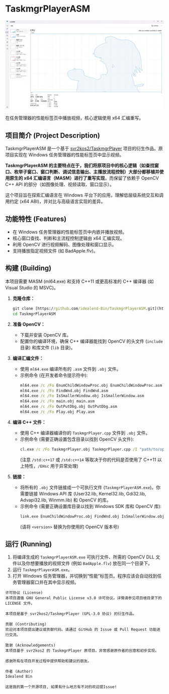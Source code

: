 # TaskmgrPlayerASM

![DEMO](Images/TaskmgrPlayerASM.png)

在任务管理器的性能标签页中播放视频，核心逻辑使用 x64 汇编重写。

## 项目简介 (Project Description)

TaskmgrPlayerASM 是一个基于 [svr2kos2/TaskmgrPlayer](https://github.com/svr2kos2/TaskmgrPlayer) 项目的衍生作品。原项目实现在 Windows 任务管理器的性能标签页中显示视频。

**TaskmgrPlayerASM 的主要特点在于，我们将原项目中的核心逻辑（如查找窗口、枚举子窗口、窗口判断、调试信息输出、主播放流程控制）大部分都移植并使用原生的 x64 汇编语言（MASM）进行了重写实现**，而保留了依赖于 OpenCV C++ API 的部分（如图像处理、视频读取、窗口显示）。

这个项目旨在探索汇编语言在 Windows 平台下的应用，理解低层级系统交互和调用约定 (x64 ABI)，并对比与高级语言实现的差异。

## 功能特性 (Features)

* 在 Windows 任务管理器的性能标签页中内嵌并播放视频。
* 核心窗口查找、判断和主流程控制逻辑由 x64 汇编实现。
* 利用 OpenCV 进行视频解码、图像处理和窗口显示。
* 支持播放指定视频文件 (如 BadApple.flv)。

## 构建 (Building)

本项目需要 MASM (ml64.exe) 和支持 C++11 或更高标准的 C++ 编译器 (如 Visual Studio 的 MSVC)。

1.  **克隆仓库：**
    ```cmd
    git clone [https://github.com/idealend-Bin/TaskmgrPlayerASM.git](https://github.com/idealend-Bin/TaskmgrPlayerASM.git)
    cd TaskmgrPlayerASM
    ```
2.  **准备 OpenCV：**
    * 下载并安装 OpenCV 库。
    * 配置你的编译环境，确保 C++ 编译器能找到 OpenCV 的头文件 (`include` 目录) 和库文件 (`lib` 目录)。

3.  **编译汇编文件：**
    * 使用 `ml64.exe` 编译所有的 `.asm` 文件到 `.obj` 文件。
    * 示例命令 (在开发者命令提示符中):
        ```cmd
        ml64.exe /c /Fo EnumChildWindowProc.obj EnumChildWindowProc.asm
        ml64.exe /c /Fo FindWnd.obj FindWnd.asm
        ml64.exe /c /Fo IsSmallerWindow.obj IsSmallerWindow.asm
        ml64.exe /c /Fo main.obj main.asm
        ml64.exe /c /Fo OutPutDbg.obj OutPutDbg.asm
        ml64.exe /c /Fo Play.obj Play.asm
        ```

4.  **编译 C++ 文件：**
    * 使用 C++ 编译器编译你的 `TaskmgrPlayer.cpp` 文件到 `.obj` 文件。
    * 示例命令 (需要正确设置包含目录以找到 OpenCV 头文件):
        ```cmd
        cl.exe /c /Fo TaskmgrPlayer.obj TaskmgrPlayer.cpp /I "path/to/opencv/include" /std:c++17 /EHsc
        ```
        (注意 `/std:c++17` 或 `/std:c++14` 等取决于你的代码是否使用了 C++11 以上特性，`/EHsc` 用于异常处理)

5.  **链接：**
    * 将所有的 `.obj` 文件链接成一个可执行文件 (`TaskmgrPlayerASM.exe`)。你需要链接 Windows API 库 (User32.lib, Kernel32.lib, Gdi32.lib, Advapi32.lib, Winmm.lib) 和 OpenCV 的库。
    * 示例命令 (需要正确设置库目录以找到 Windows SDK 库和 OpenCV 库):
        ```cmd
        link.exe EnumChildWindowProc.obj FindWnd.obj IsSmallerWindow.obj main.obj OutPutDbg.obj Play.obj TaskmgrPlayer.obj user32.lib kernel32.lib gdi32.lib advapi32.lib winmm.lib "path/to/opencv/lib/opencv_world<version>.lib" /OUT:TaskmgrPlayerASM.exe
        ```
        (请将 `<version>` 替换为你使用的 OpenCV 版本号)

## 运行 (Running)

1.  将编译生成的 `TaskmgrPlayerASM.exe` 可执行文件、所需的 OpenCV DLL 文件以及你想要播放的视频文件 (例如 `BadApple.flv`) 放在同一个目录下。
2.  运行 `TaskmgrPlayerASM.exe`。
3.  打开 Windows 任务管理器，并切换到“性能”标签页。程序应该会自动找到任务管理器窗口并在其中显示视频。


```
许可协议 (License)
本项目遵循 GNU General Public License v3.0 许可协议。详情请参见项目根目录下的 LICENSE 文件。

本项目是基于 svr2kos2/TaskmgrPlayer (GPL-3.0 协议) 的衍生作品。

贡献 (Contributing)
欢迎对本项目提出建议或贡献代码。请通过 GitHub 的 Issue 或 Pull Request 功能进行交流。

致谢 (Acknowledgements)
本项目基于 svr2kos2 的 TaskmgrPlayer 原项目。非常感谢原作者的创意和初步实现。

感谢所有在项目开发过程中提供帮助和建议的朋友。

作者 (Author)
Idealend Bin

这是我的第一个开源项目, 如果有什么地方有不对的欢迎提Issue!
